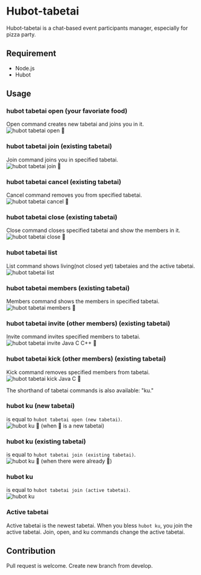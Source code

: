 Hubot-tabetai
=============

Hubot-tabetai is a chat-based event participants manager, especially for pizza party.

## Requirement
* Node.js
* Hubot

## Usage
### hubot tabetai open (your favoriate food)
Open command creates new tabetai and joins you in it.  
![hubot tabetai open :pizza:](https://gyazo.com/1f0382ed083a71e21ed54b6c77d8405a.png)
### hubot tabetai join (existing tabetai)
Join command joins you in specified tabetai.  
![hubot tabetai join :pizza:](https://gyazo.com/547d306c07eda4da63341372a07990a5.png)
### hubot tabetai cancel (existing tabetai)
Cancel command removes you from specified tabetai.  
![hubot tabetai cancel :pizza:](https://gyazo.com/832a7eb79bdaab14f182df4e35af72a1.png)
### hubot tabetai close (existing tabetai)
Close command closes specified tabetai and show the members in it.  
![hubot tabetai close :pizza:](https://gyazo.com/e38a82c3faafa654e428b7ab6daf88da.png)
### hubot tabetai list
List command shows living(not closed yet) tabetaies and the active tabetai.  
![hubot tabetai list](https://gyazo.com/df48e01189f100a9e83b4d24030a6fd5.png)
### hubot tabetai members (existing tabetai)
Members command shows the members in specified tabetai.  
![hubot tabetai members :pizza:](https://gyazo.com/1df42946238e0fd6ffde3ba396547c34.png)
### hubot tabetai invite (other members) (existing tabetai)
Invite command invites specified members to tabetai.  
![hubot tabetai invite Java C C++ :pizza:](https://gyazo.com/3373d932d5fd1808e132b83f44db0aa1.png)
### hubot tabetai kick (other members) (existing tabetai)
Kick command removes specified members from tabetai.  
![hubot tabetai kick Java C :pizza:](https://gyazo.com/abd31ed509159503401953609ae7af73.png)

The shorthand of tabetai commands is also available: "ku."

### hubot ku (new tabetai)
is equal to `hubot tabetai open (new tabetai)`.  
![hubot ku :pizza: (when :pizza: is a new tabetai)](https://gyazo.com/0a5ead82741ed071a19f3ef696b08f9a.png)
### hubot ku (existing tabetai)
is equal to `hubot tabetai join (existing tabetai)`.  
![hubot ku :pizza: (when there were already :pizza:)](https://gyazo.com/4ab4452680354557b47416221fda7572.png)
### hubot ku
is equal to `hubot tabetai join (active tabetai)`.  
![hubot ku](https://gyazo.com/90c8ad35039d6cef89ad51f7dfe4d660.png)

### Active tabetai
Active tabetai is the newest tabetai. When you bless `hubot ku`, you join the active tabetai.
Join, open, and ku commands change the active tabetai.

## Contribution
Pull request is welcome. Create new branch from develop.
